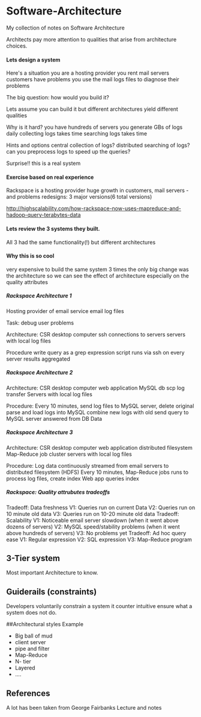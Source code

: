 # Software-Architecture
My collection of notes on Software Architecture


Architects pay more attention to qualities that arise from architecture choices.

#### Lets design a system
Here's a situation
  you are a hosting provider
  you rent mail servers
  customers have problems
  you use the mail logs files to diagnose their problems

The big question:
  how would you build it?

Lets assume you can build it
  but different architectures yield different qualities

Why is it hard?
  you have hundreds of servers
  you generate GBs of logs daily
  collecting logs takes time
  searching logs takes time

Hints and options
  central collection of logs?
  distributed searching of logs?
  can you preprocess logs to speed up the queries?

Surprise!! this is a real system

#### Exercise based on real experience
  Rackspace is a hosting provider
  huge growth in customers, mail servers - and problems
  redesigns: 3 major versions(6 total versions)

  http://highscalability.com/how-rackspace-now-uses-mapreduce-and-hadoop-query-terabytes-data

#### Lets review the 3 systems they built.
  All 3 had the same functionality(!) but different architectures

#### Why this is so cool
  very expensive to build the same system 3 times
  the only big change was the architecture
  so we can see the effect of architecture
  especially on the quality attributes

##### Rackspace Architecture 1
Hosting provider of email service
email log files

Task:  debug user problems

Architecture:
  CSR desktop computer
  ssh connections to servers
  servers with local log files

Procedure
  write  query as a grep expression
  script runs via ssh on every server
  results aggregated

##### Rackspace Architecture 2
Architecture:
CSR desktop computer
web application
MySQL db
scp log transfer
Servers with local log files

Procedure:
  Every 10 minutes, send log files to MySQL server, delete original
  parse and load logs into MySQL
  combine new logs with old
  send query to MySQL server
  answered from DB Data

##### Rackspace Architecture 3
Architecture:
CSR desktop computer
web application
distributed filesystem
Map-Reduce job cluster
servers with local log files

Procedure:
  Log data continuously streamed from email servers to distributed filesystem (HDFS)
  Every 10 minutes, Map-Reduce jobs runs to process log files, create index
  Web app queries index

##### Rackspace: Quality attrubutes tradeoffs
Tradeoff: Data freshness
  V1: Queries run on current Data
  V2: Queries run on 10 minute old data
  V3: Queries run on 10-20 minute old data
Tradeoff: Scalability
  V1: Noticeable email server slowdown (when it went above dozens of servers)
  V2: MySQL speed/stability problems (when it went above hundreds of servers)
  V3: No problems yet
Tradeoff: Ad hoc query ease
  V1: Regular expression
  V2: SQL expression
  V3: Map-Reduce program

## 3-Tier system
Most important Architecture to know.

## Guiderails (constraints)
Developers voluntarily constrain a system
it counter intuitive
ensure what a system does not do.

##Architectural styles
Example
  * Big ball of mud
  * client server
  * pipe and filter
  * Map-Reduce
  * N- tier
  * Layered
  * ....

  
## References

A lot has been taken from George Fairbanks Lecture and notes
